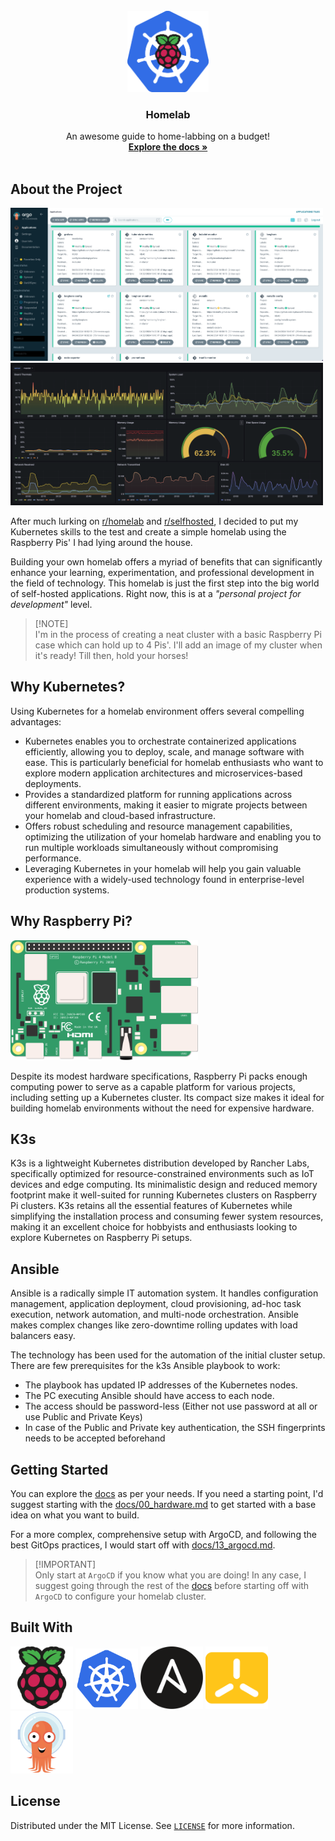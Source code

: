 <!-- PROJECT LOGO -->
<br />
<div align="center">
  <a href="https://github.com/sydrawat01/homelab">
    <img src="./assets/logo/k8s-pik8s-pi.png" alt="Logo" width="130" height="130">
  </a>

  <h3 align="center">Homelab</h3>

  <p align="center">
    An awesome guide to home-labbing on a budget!
    <br />
    <a href="https://github.com/sydrawat01/homelab/tree/master/docs"><strong>Explore the docs »</strong></a>
    <br />
    <br />
  </p>
</div>

<!-- ABOUT THE PROJECT -->
## About the Project

<p float="left">
  <img src="./assets/argocd/argo-dashboard.png" width="500" />
  <img src="./assets/grafana/grafana-1.png" width="500" />
</p>

After much lurking on [r/homelab](https://www.reddit.com/r/homelab/) and [r/selfhosted](https://www.reddit.com/r/selfhosted/), I decided to put my Kubernetes skills to the test and create a simple homelab using the Raspberry Pis' I had lying around the house.

Building your own homelab offers a myriad of benefits that can significantly enhance your learning, experimentation, and professional development in the field of technology. This homelab is just the first step into the big world of self-hosted applications. Right now, this is at a _"personal project for development"_ level.

> \[!NOTE]\
> I'm in the process of creating a neat cluster with a basic Raspberry Pi case which can hold up to 4 Pis'. I'll add an image of my cluster when it's ready! Till then, hold your horses!

<!-- WHY KUBERNETES -->
## Why Kubernetes?

Using Kubernetes for a homelab environment offers several compelling advantages:

- Kubernetes enables you to orchestrate containerized applications efficiently, allowing you to deploy, scale, and manage software with ease. This is particularly beneficial for homelab enthusiasts who want to explore modern application architectures and microservices-based deployments.
- Provides a standardized platform for running applications across different environments, making it easier to migrate projects between your homelab and cloud-based infrastructure.
- Offers robust scheduling and resource management capabilities, optimizing the utilization of your homelab hardware and enabling you to run multiple workloads simultaneously without compromising performance.
- Leveraging Kubernetes in your homelab will help you gain valuable experience with a widely-used technology found in enterprise-level production systems.

<!-- WHY RASPBERRY PI -->
## Why Raspberry Pi?

<img src="./assets/logo/Raspberry Pi 4Bpi4b.png" width="300" />

Despite its modest hardware specifications, Raspberry Pi packs enough computing power to serve as a capable platform for various projects, including setting up a Kubernetes cluster. Its compact size makes it ideal for building homelab environments without the need for expensive hardware.

<!-- K3S -->
## K3s

K3s is a lightweight Kubernetes distribution developed by Rancher Labs, specifically optimized for resource-constrained environments such as IoT devices and edge computing. Its minimalistic design and reduced memory footprint make it well-suited for running Kubernetes clusters on Raspberry Pi clusters. K3s retains all the essential features of Kubernetes while simplifying the installation process and consuming fewer system resources, making it an excellent choice for hobbyists and enthusiasts looking to explore Kubernetes on Raspberry Pi setups.

<!-- ANSIBLE -->
## Ansible

Ansible is a radically simple IT automation system. It handles configuration management, application deployment, cloud provisioning, ad-hoc task execution, network automation, and multi-node orchestration. Ansible makes complex changes like zero-downtime rolling updates with load balancers easy.

The technology has been used for the automation of the initial cluster setup. There are few prerequisites for the k3s Ansible playbook to work:

- The playbook has updated IP addresses of the Kubernetes nodes.
- The PC executing Ansible should have access to each node.
- The access should be password-less (Either not use password at all or use Public and Private Keys)
- In case of the Public and Private key authentication, the SSH fingerprints needs to be accepted beforehand

<!-- GETTING STARTED -->
## Getting Started

You can explore the [docs](./docs/) as per your needs. If you need a starting point, I'd suggest starting with the [docs/00_hardware.md](./docs/00_hardware.md) to get started with a base idea on what you want to build.

For a more complex, comprehensive setup with ArgoCD, and following the best GitOps practices, I would start off with [docs/13_argocd.md](./docs/13_argocd.md).

> \[!IMPORTANT]\
> Only start at `ArgoCD` if you know what you are doing! In any case, I suggest going through the rest of the [docs](./docs/) before starting off with `ArgoCD` to configure your homelab cluster.

<!-- BUILT WITH -->
## Built With

<p float="left">
  <img src="./assets/logo/pi-logo.png" width="100" />
  <img src="./assets/logo/k8s-logo.png" width="100" />
  <img src="./assets/logo/ansible-logo.png" width="100" />
  <img src="./assets/logo/k3s-logo.png" width="100" />
  <img src="./assets/logo/argocd-logo.png" width="100" />
</p>

<!-- LICENSE -->
## License

Distributed under the MIT License. See [`LICENSE`](./LICENSE) for more information.
